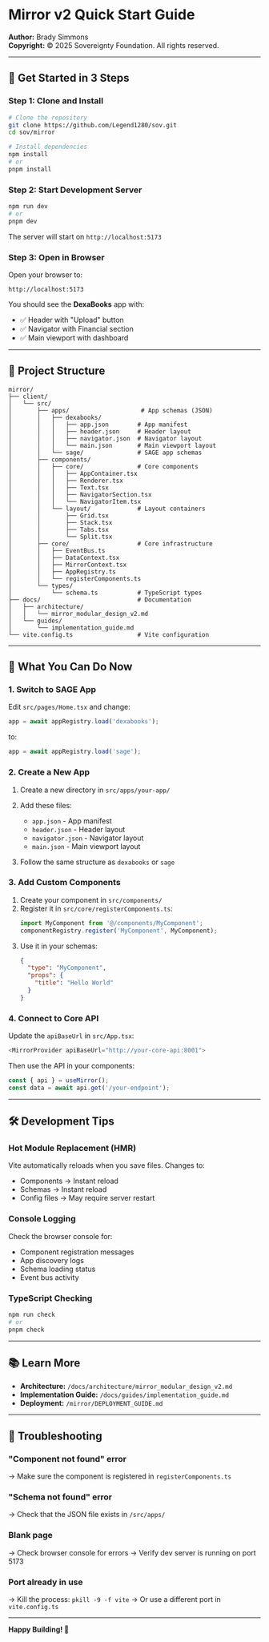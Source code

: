 # Mirror v2 Quick Start Guide

**Author:** Brady Simmons  
**Copyright:** © 2025 Sovereignty Foundation. All rights reserved.

---

## 🚀 Get Started in 3 Steps

### Step 1: Clone and Install

```bash
# Clone the repository
git clone https://github.com/Legend1280/sov.git
cd sov/mirror

# Install dependencies
npm install
# or
pnpm install
```

### Step 2: Start Development Server

```bash
npm run dev
# or
pnpm dev
```

The server will start on `http://localhost:5173`

### Step 3: Open in Browser

Open your browser to:
```
http://localhost:5173
```

You should see the **DexaBooks** app with:
- ✅ Header with "Upload" button
- ✅ Navigator with Financial section
- ✅ Main viewport with dashboard

---

## 📁 Project Structure

```
mirror/
├── client/
│   └── src/
│       ├── apps/                    # App schemas (JSON)
│       │   ├── dexabooks/
│       │   │   ├── app.json        # App manifest
│       │   │   ├── header.json     # Header layout
│       │   │   ├── navigator.json  # Navigator layout
│       │   │   └── main.json       # Main viewport layout
│       │   └── sage/               # SAGE app schemas
│       ├── components/
│       │   ├── core/               # Core components
│       │   │   ├── AppContainer.tsx
│       │   │   ├── Renderer.tsx
│       │   │   ├── Text.tsx
│       │   │   ├── NavigatorSection.tsx
│       │   │   └── NavigatorItem.tsx
│       │   └── layout/             # Layout containers
│       │       ├── Grid.tsx
│       │       ├── Stack.tsx
│       │       ├── Tabs.tsx
│       │       └── Split.tsx
│       ├── core/                   # Core infrastructure
│       │   ├── EventBus.ts
│       │   ├── DataContext.tsx
│       │   ├── MirrorContext.tsx
│       │   ├── AppRegistry.ts
│       │   └── registerComponents.ts
│       └── types/
│           └── schema.ts           # TypeScript types
├── docs/                           # Documentation
│   ├── architecture/
│   │   └── mirror_modular_design_v2.md
│   └── guides/
│       └── implementation_guide.md
└── vite.config.ts                  # Vite configuration
```

---

## 🎯 What You Can Do Now

### 1. Switch to SAGE App

Edit `src/pages/Home.tsx` and change:
```typescript
app = await appRegistry.load('dexabooks');
```
to:
```typescript
app = await appRegistry.load('sage');
```

### 2. Create a New App

1. Create a new directory in `src/apps/your-app/`
2. Add these files:
   - `app.json` - App manifest
   - `header.json` - Header layout
   - `navigator.json` - Navigator layout
   - `main.json` - Main viewport layout

3. Follow the same structure as `dexabooks` or `sage`

### 3. Add Custom Components

1. Create your component in `src/components/`
2. Register it in `src/core/registerComponents.ts`:
   ```typescript
   import MyComponent from '@/components/MyComponent';
   componentRegistry.register('MyComponent', MyComponent);
   ```
3. Use it in your schemas:
   ```json
   {
     "type": "MyComponent",
     "props": {
       "title": "Hello World"
     }
   }
   ```

### 4. Connect to Core API

Update the `apiBaseUrl` in `src/App.tsx`:
```typescript
<MirrorProvider apiBaseUrl="http://your-core-api:8001">
```

Then use the API in your components:
```typescript
const { api } = useMirror();
const data = await api.get('/your-endpoint');
```

---

## 🛠️ Development Tips

### Hot Module Replacement (HMR)
Vite automatically reloads when you save files. Changes to:
- Components → Instant reload
- Schemas → Instant reload
- Config files → May require server restart

### Console Logging
Check the browser console for:
- Component registration messages
- App discovery logs
- Schema loading status
- Event bus activity

### TypeScript Checking
```bash
npm run check
# or
pnpm check
```

---

## 📚 Learn More

- **Architecture:** `/docs/architecture/mirror_modular_design_v2.md`
- **Implementation Guide:** `/docs/guides/implementation_guide.md`
- **Deployment:** `/mirror/DEPLOYMENT_GUIDE.md`

---

## 🐛 Troubleshooting

### "Component not found" error
→ Make sure the component is registered in `registerComponents.ts`

### "Schema not found" error
→ Check that the JSON file exists in `/src/apps/`

### Blank page
→ Check browser console for errors
→ Verify dev server is running on port 5173

### Port already in use
→ Kill the process: `pkill -9 -f vite`
→ Or use a different port in `vite.config.ts`

---

**Happy Building! 🎉**
